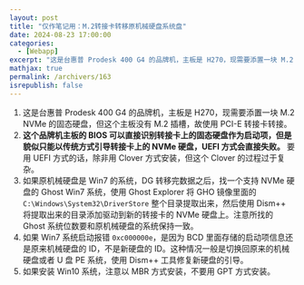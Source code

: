```yaml
---
layout: post
title: "仅作笔记用：M.2转接卡转移原机械硬盘系统盘"
date: 2024-08-23 17:00:00
categories: 
  - [Webapp]
excerpt: "这是台惠普 Prodesk 400 G4 的品牌机，主板是 H270，现需要添置一块 M.2 NVMe 的固态硬盘，但这个主板没有 M.2 插槽，故使用 PCI-E 转接卡转接。"
mathjax: true
permalink: /archivers/163
isrepublish: false
---
```


1. 这是台惠普 Prodesk 400 G4 的品牌机，主板是 H270，现需要添置一块 M.2 NVMe 的固态硬盘，但这个主板没有 M.2 插槽，故使用 PCI-E 转接卡转接。
2. **这个品牌机主板的 BIOS 可以直接识别转接卡上的固态硬盘作为启动项，但是貌似只能以传统方式引导转接卡上的 NVMe 硬盘，UEFI 方式会直接失败。** 要用 UEFI 方式的话，除非用 Clover 方式安装，但这个 Clover 的过程过于复杂。
3. 如果原机械硬盘是 Win7 的系统，DG 转移完数据之后，找一个支持 NVMe 硬盘的 Ghost Win7 系统，使用 Ghost Explorer 将 GHO 镜像里面的 ```C:\Windows\System32\DriverStore``` 整个目录提取出来，然后使用 Dism++ 将提取出来的目录添加驱动到新的转接卡的 NVMe 硬盘上。注意所找的 Ghost 系统位数要和原机械硬盘的系统保持一致。
4. 如果 Win7 系统启动报错 ```0xc000000e```，是因为 BCD 里面存储的启动项信息还是原来机械硬盘的 ID，不是新硬盘的 ID。这种情况一般是切换回原来的机械硬盘或者 U 盘 PE 系统，使用 Dism++ 工具修复新硬盘的引导。
5. 如果安装 Win10 系统，注意以 MBR 方式安装，不要用 GPT 方式安装。